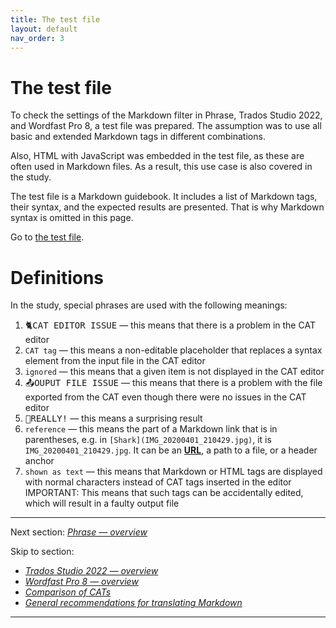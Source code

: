 ```yaml
---
title: The test file
layout: default
nav_order: 3
---
```

# The test file

To check the settings of the Markdown filter in Phrase, Trados Studio 2022, and Wordfast Pro 8, a test file was prepared. The assumption was to use all basic and extended Markdown tags in different combinations.

Also, HTML with JavaScript was embedded in the test file, as these are often used in Markdown files. As a result, this use case is also covered in the study.

The test file is a Markdown guidebook. It includes a list of Markdown tags, their syntax, and the expected results are presented. That is why Markdown syntax is omitted in this page.

Go to [the test file](./resources/Markdown-in-CAT-test.md).

# Definitions

In the study, special phrases are used with the following meanings:
1. <kbd>&#128008;CAT EDITOR ISSUE</kbd>  — this means that there is a problem in the CAT editor
2. `CAT tag` — this means a non-editable placeholder that replaces a syntax element from the input file in the CAT editor
3. `ignored` — this means that a given item is not displayed in the CAT editor
4. <kbd>&#128228;OUPUT FILE ISSUE</kbd> — this means that there is a problem with the file exported from the CAT even though there were no issues in the CAT editor
5. <kbd>&#128680;REALLY!</kbd> — this means a surprising result
6. `reference` — this means the part of a Markdown link that is in parentheses, e.g. in `[Shark](IMG_20200401_210429.jpg)`, it is `IMG_20200401_210429.jpg`. It can be an [**URL**](#URL), a path to a file, or a header anchor
7. `shown as text` — this means that Markdown or HTML tags are displayed with normal characters instead of CAT tags inserted in the editor
	IMPORTANT: This means that such tags can be accidentally edited, which will result in a faulty output file

---

Next section: [*Phrase — overview*](phrase-00-overview)

Skip to section:
- [*Trados Studio 2022 — overview*](trados-00-overview)
- [*Wordfast Pro 8 — overview*](wordfast-00-overview)
- [*Comparison of CATs*](top-comparison)
- [*General recommendations for translating Markdown*](top-general-rec)

---
